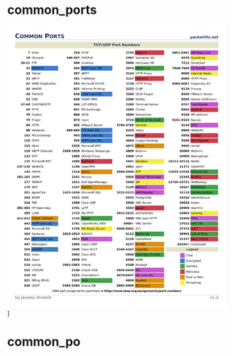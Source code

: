# common_ports
![N|Solid](https://github.com/meatballig/pictures/blob/main/common_ports.png)]
# common_po
